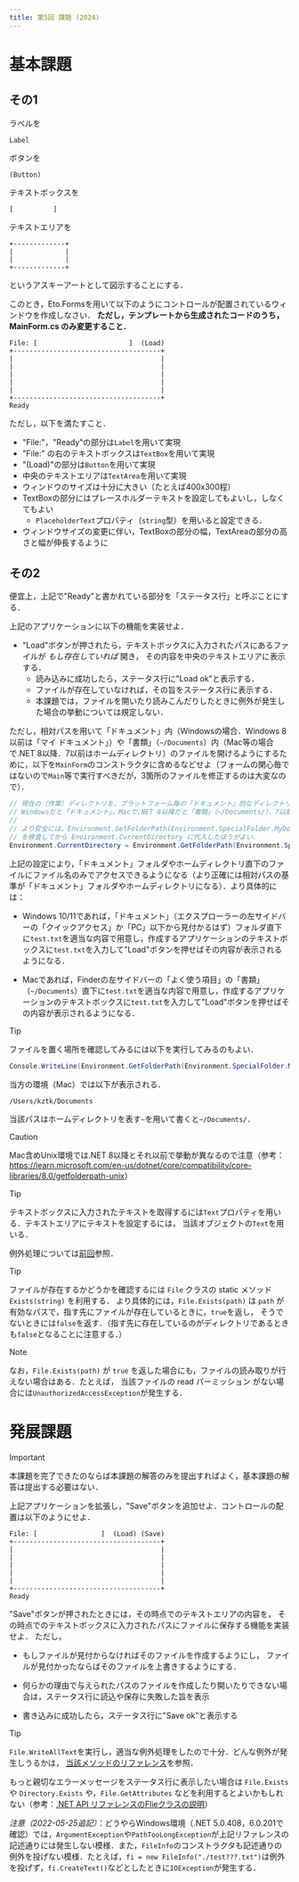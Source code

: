 ```yaml
---
title: 第5回 課題 (2024)
---
```


# 基本課題

## その1

ラベルを

```text {.asciiart}
Label
```

ボタンを

```text {.asciiart}
(Button)
```

テキストボックスを

```text {.asciiart}
[          ]
```

テキストエリアを

```text {.asciiart}
+-------------+
|             |
|             |
+-------------+
```

というアスキーアートとして図示することにする．

このとき，Eto.Formsを用いて以下のようにコントロールが配置されているウィンドウを作成しなさい．
**ただし，テンプレートから生成されたコードのうち，MainForm.cs のみ変更すること．**

```text {.asciiart}
File: [                       ]  (Load) 
+-------------------------------------+
|                                     |
|                                     |
|                                     |
|                                     |
|                                     |
+-------------------------------------+
Ready
```

ただし，以下を満たすこと．

- "File:"，"Ready"の部分は``Label``を用いて実現
- "File:" の右のテキストボックスは``TextBox``を用いて実現
- "(Load)"の部分は``Button``を用いて実現
- 中央のテキストエリアは``TextArea``を用いて実現
- ウィンドウのサイズは十分に大きい（たとえば400x300程）
- TextBoxの部分にはプレースホルダーテキストを設定してもよいし，しなくてもよい
  - ``PlaceholderText``プロパティ（``string``型）を用いると設定できる．
- ウィンドウサイズの変更に伴い，TextBoxの部分の幅，TextAreaの部分の高さと幅が伸長するように

## その2

便宜上，上記で"Ready"と書かれている部分を「ステータス行」と呼ぶことにする．

上記のアプリケーションに以下の機能を実装せよ．

- "Load"ボタンが押されたら，テキストボックスに入力されたパスにあるファイルが *もし存在していれば* 開き，
  その内容を中央のテキストエリアに表示する．
  - 読み込みに成功したら，ステータス行に"Load ok"と表示する．
  - ファイルが存在していなければ，その旨をステータス行に表示する．
  - 本課題では，ファイルを開いたり読みこんだりしたときに例外が発生した場合の挙動については規定しない．

ただし，相対パスを用いて「ドキュメント」内（Windowsの場合．Windows 8以前は「マイ ドキュメント」）や「書類」（`~/Documents`）内（Mac等の場合で.NET 8以降．7以前はホームディレクトリ）のファイルを開けるようにするために，以下を``MainForm``のコンストラクタに含めるなどせよ（フォームの関心毎ではないので``Main``等で実行すべきだが，3箇所のファイルを修正するのは大変なので）．

```cs
// 現在の（作業）ディレクトリを，プラットフォーム毎の「ドキュメント」的なディレクトリに設定する
// Windowsだと「ドキュメント」，Macで.NET 8以降だと「書類」（~/Documents/），7以前はホームディレクトリ．他の環境は未確認．
// 
// より安全には，Environment.GetFolderPath(Environment.SpecialFolder.MyDocuments) が空文字列かどうか
// を検査してから Environment.CurrentDirectory に代入したほうがよい．
Environment.CurrentDirectory = Environment.GetFolderPath(Environment.SpecialFolder.MyDocuments);
```

上記の設定により，「ドキュメント」フォルダやホームディレクトリ直下のファイルにファイル名のみでアクセスできるようになる（より正確には相対パスの基準が「ドキュメント」フォルダやホームディレクトリになる）．より具体的には：

- Windows 10/11であれば，「ドキュメント」（エクスプローラーの左サイドバーの「クイックアクセス」か「PC」以下から見付かるはず）フォルダ直下に``test.txt``を適当な内容で用意し，作成するアプリケーションのテキストボックスに``test.txt``を入力して"Load"ボタンを押せばその内容が表示されるようになる．

- Macであれば，Finderの左サイドバーの「よく使う項目」の「書類」（`~/Documents`）直下に``test.txt``を適当な内容で用意し，作成するアプリケーションのテキストボックスに``test.txt``を入力して"Load"ボタンを押せばその内容が表示されるようになる．

> [!TIP]
> ファイルを置く場所を確認してみるには以下を実行してみるのもよい．
>
> ```cs
> Console.WriteLine(Environment.GetFolderPath(Environment.SpecialFolder.MyDocuments));
> ```
>
> 当方の環境（Mac）では以下が表示される．
>
> ```text
> /Users/kztk/Documents
> ```
>
> 当該パスはホームディレクトリを表す`~`を用いて書くと`~/Documents/`．

> [!CAUTION]
> Mac含めUnix環境では.NET 8以降とそれ以前で挙動が異なるので注意（参考：<https://learn.microsoft.com/en-us/dotnet/core/compatibility/core-libraries/8.0/getfolderpath-unix>）

> [!TIP]
> テキストボックスに入力されたテキストを取得するには``Text``プロパティを用いる．テキストエリアにテキストを設定するには，
> 当該オブジェクトの``Text``を用いる．
>
> 例外処理については[前回](./w4.html)参照．

> [!TIP]
> ファイルが存在するかどうかを確認するには ``File`` クラスの static メソッド ``Exists(string)`` を利用する．
> より具体的には，``File.Exists(path)`` は ``path`` が有効なパスで，指す先にファイルが存在しているときに，``true``を返し，
> そうでないときには``false``を返す．（指す先に存在しているのがディレクトリであるときも``false``となることに注意する．）

> [!NOTE]
> なお，``File.Exists(path)`` が ``true`` を返した場合にも，ファイルの読み取りが行えない場合はある．たとえば，
> 当該ファイルの read パーミッション がない場合には``UnauthorizedAccessException``が発生する．

# 発展課題

> [!IMPORTANT]
> 本課題を完了できたのならば本課題の解答のみを提出すればよく，基本課題の解答は提出する必要はない．

上記アプリケーションを拡張し，"Save"ボタンを追加せよ．コントロールの配置は以下のようにせよ．

```text {.asciiart}
File: [                ]  (Load) (Save)
+-------------------------------------+
|                                     |
|                                     |
|                                     |
|                                     |
|                                     |
+-------------------------------------+
Ready
```

"Save"ボタンが押されたときには，その時点でのテキストエリアの内容を，
その時点でのテキストボックスに入力されたパスにファイルに保存する機能を実装せよ．
ただし，

- もしファイルが見付からなければそのファイルを作成するようにし，
  ファイルが見付かったならばそのファイルを上書きするようにする．

- 何らかの理由で与えられたパスのファイルを作成したり開いたりできない場合は，ステータス行に読込や保存に失敗した旨を表示

- 書き込みに成功したら，ステータス行に"Save ok"と表示する

> [!TIP]
> ``File.WriteAllText``を実行し，適当な例外処理をしたので十分．どんな例外が発生しうるかは，
> [当該メソッドのリファレンス](https://docs.microsoft.com/en-us/dotnet/api/system.io.file.writealltext?view=net-6.0#system-io-file-writealltext(system-string-system-string))を参照．
>
> もっと親切なエラーメッセージをステータス行に表示したい場合は
> ``File.Exists`` や ``Directory.Exists`` や，``File.GetAttributes`` などを利用するとよいかもしれない（参考：[.NET API リファレンスのFlieクラスの説明](https://docs.microsoft.com/en-us/dotnet/api/system.io.file?view=net-6.0)）
>
> *注意（2022-05-25追記）*：どうやらWindows環境（.NET 5.0.408，6.0.201で確認）では，``ArgumentException``や``PathTooLongException``が上記リファレンスの記述通りには発生しない模様．また，``FileInfo``のコンストラクタも記述通りの例外を投げない模様．たとえば，``fi = new FileInfo("./test???.txt")``は例外を投げず，``fi.CreateText()``などとしたときに``IOException``が発生する．
